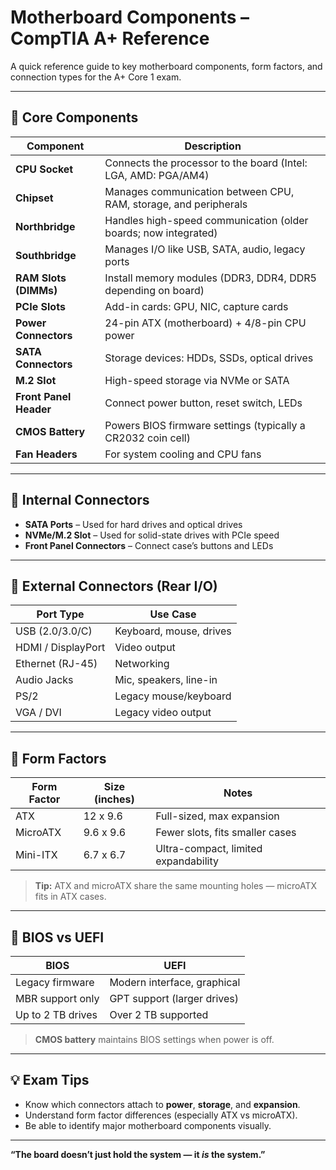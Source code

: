 # Motherboard Components – CompTIA A+ Reference

A quick reference guide to key motherboard components, form factors, and connection types for the A+ Core 1 exam.

---

## 🧠 Core Components

| Component           | Description                                                      |
|---------------------|------------------------------------------------------------------|
| **CPU Socket**       | Connects the processor to the board (Intel: LGA, AMD: PGA/AM4)   |
| **Chipset**          | Manages communication between CPU, RAM, storage, and peripherals |
| **Northbridge**      | Handles high-speed communication (older boards; now integrated)  |
| **Southbridge**      | Manages I/O like USB, SATA, audio, legacy ports                  |
| **RAM Slots (DIMMs)**| Install memory modules (DDR3, DDR4, DDR5 depending on board)     |
| **PCIe Slots**       | Add-in cards: GPU, NIC, capture cards                            |
| **Power Connectors** | 24-pin ATX (motherboard) + 4/8-pin CPU power                    |
| **SATA Connectors**  | Storage devices: HDDs, SSDs, optical drives                      |
| **M.2 Slot**         | High-speed storage via NVMe or SATA                              |
| **Front Panel Header**| Connect power button, reset switch, LEDs                       |
| **CMOS Battery**     | Powers BIOS firmware settings (typically a CR2032 coin cell)     |
| **Fan Headers**      | For system cooling and CPU fans                                  |

---

## 🧰 Internal Connectors

- **SATA Ports** – Used for hard drives and optical drives
- **NVMe/M.2 Slot** – Used for solid-state drives with PCIe speed
- **Front Panel Connectors** – Connect case’s buttons and LEDs

---

## 🔌 External Connectors (Rear I/O)

| Port Type      | Use Case                     |
|----------------|------------------------------|
| USB (2.0/3.0/C)| Keyboard, mouse, drives      |
| HDMI / DisplayPort | Video output             |
| Ethernet (RJ-45) | Networking                 |
| Audio Jacks    | Mic, speakers, line-in       |
| PS/2           | Legacy mouse/keyboard        |
| VGA / DVI      | Legacy video output          |

---

## 🧱 Form Factors

| Form Factor | Size (inches)     | Notes                                 |
|-------------|-------------------|---------------------------------------|
| ATX         | 12 x 9.6          | Full-sized, max expansion             |
| MicroATX    | 9.6 x 9.6         | Fewer slots, fits smaller cases       |
| Mini-ITX    | 6.7 x 6.7         | Ultra-compact, limited expandability  |

> **Tip:** ATX and microATX share the same mounting holes — microATX fits in ATX cases.

---

## 🔄 BIOS vs UEFI

| BIOS         | UEFI                          |
|--------------|-------------------------------|
| Legacy firmware | Modern interface, graphical |
| MBR support only | GPT support (larger drives) |
| Up to 2 TB drives | Over 2 TB supported        |

> **CMOS battery** maintains BIOS settings when power is off.

---

## 💡 Exam Tips

- Know which connectors attach to **power**, **storage**, and **expansion**.
- Understand form factor differences (especially ATX vs microATX).
- Be able to identify major motherboard components visually.

---

**“The board doesn’t just hold the system — it *is* the system.”**
